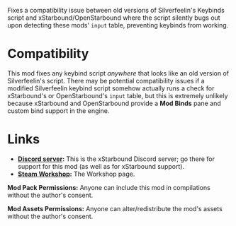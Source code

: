 Fixes a compatibility issue between old versions of Silverfeelin's Keybinds script and xStarbound/OpenStarbound where the script silently bugs out upon detecting these mods' `input` table, preventing keybinds from working.

# Compatibility

This mod fixes any keybind script _anywhere_ that looks like an old version of Silverfeelin's script. There may be potential compatibility issues if a modified Silverfeelin keybind script somehow actually runs a check for xStarbound's or OpenStarbound's `input` table, but this is extremely unlikely because xStarbound and OpenStarbound provide a **Mod Binds** pane and custom bind support in the engine.

# Links

- **[Discord server](https://discord.gg/GJ5RTkyFCX):** This is the xStarbound Discord server; go there for support for this mod (as well as for xStarbound support).
- **[Steam Workshop](https://steamcommunity.com/sharedfiles/filedetails/?id=3466851780):** The Workshop page.

**Mod Pack Permissions:** Anyone can include this mod in compilations without the author's consent.

**Mod Assets Permissions:** Anyone can alter/redistribute the mod's assets without the author's consent.
